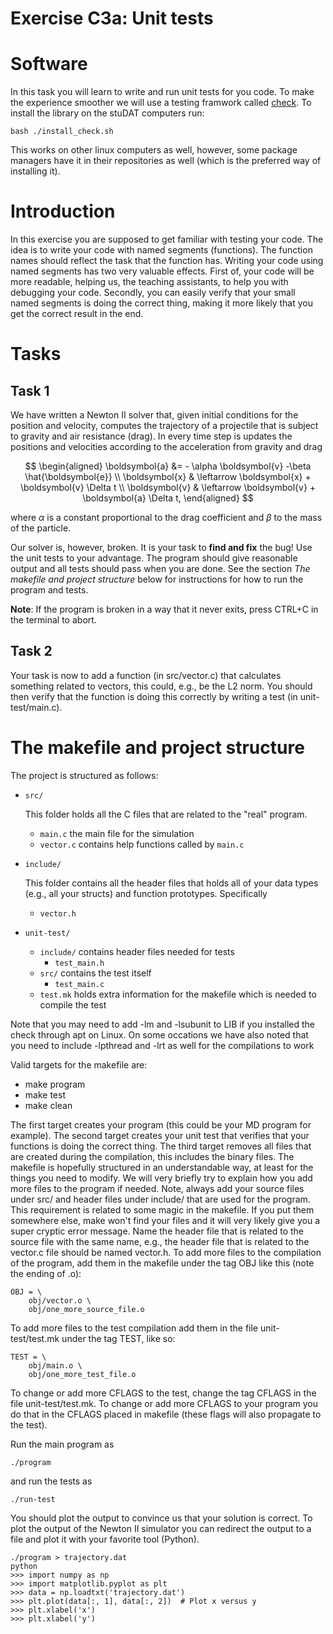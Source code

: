 # Exercise C3a: Unit tests

# Software

In this task you will learn to write and run unit tests for you code. To
make the experience smoother we will use a testing framwork called
[check](https://libcheck.github.io/check/). To install the library on
the stuDAT computers run:

    bash ./install_check.sh

This works on other linux computers as well, however, some package
managers have it in their repositories as well (which is the preferred
way of installing it).

# Introduction

In this exercise you are supposed to get familiar with testing your
code. The idea is to write your code with named segments (functions).
The function names should reflect the task that the function has.
Writing your code using named segments has two very valuable effects.
First of, your code will be more readable, helping us, the teaching
assistants, to help you with debugging your code. Secondly, you can
easily verify that your small named segments is doing the correct thing,
making it more likely that you get the correct result in the end.

# Tasks

## Task 1

We have written a Newton II solver that, given initial conditions for
the position and velocity, computes the trajectory of a projectile that
is subject to gravity and air resistance (drag). In every time step is
updates the positions and velocities according to the acceleration from
gravity and drag

$$
\begin{aligned}
\boldsymbol{a} &= - \alpha \boldsymbol{v} -\beta \hat{\boldsymbol{e}} \\
\boldsymbol{x} & \leftarrow \boldsymbol{x} + \boldsymbol{v} \Delta t \\
\boldsymbol{v} & \leftarrow \boldsymbol{v} + \boldsymbol{a} \Delta t,
\end{aligned}
$$

where $\alpha$ is a constant proportional to the drag coefficient and
$\beta$ to the mass of the particle.

Our solver is, however, broken. It is your task to **find and fix** the
bug! Use the unit tests to your advantage. The program should give
reasonable output and all tests should pass when you are done. See the
section *The makefile and project structure* below for instructions for
how to run the program and tests.

**Note**: If the program is broken in a way that it never exits, press
CTRL+C in the terminal to abort.

## Task 2

Your task is now to add a function (in src/vector.c) that calculates
something related to vectors, this could, e.g., be the L2 norm. You
should then verify that the function is doing this correctly by writing
a test (in unit-test/main.c).

# The makefile and project structure

The project is structured as follows:

-   `src/`

    This folder holds all the C files that are related to the \"real\"
    program.

    -   `main.c` the main file for the simulation
    -   `vector.c` contains help functions called by `main.c`

-   `include/`

    This folder contains all the header files that holds all of your
    data types (e.g., all your structs) and function prototypes.
    Specifically

    -   `vector.h`

-   `unit-test/`

    -   `include/` contains header files needed for tests
        -   `test_main.h`
    -   `src/` contains the test itself
        -   `test_main.c`
    -   `test.mk` holds extra information for the makefile which is
        needed to compile the test

Note that you may need to add -lm and -lsubunit to LIB if you installed
the check through apt on Linux. On some occations we have also noted that you
need to include -lpthread and -lrt as well for the compilations to work

Valid targets for the makefile are:

-   make program
-   make test
-   make clean

The first target creates your program (this could be your MD program for
example). The second target creates your unit test that verifies that
your functions is doing the correct thing. The third target removes all
files that are created during the compilation, this includes the binary
files. The makefile is hopefully structured in an understandable way, at
least for the things you need to modify. We will very briefly try to
explain how you add more files to the program if needed. Note, always
add your source files under src/ and header files under include/ that
are used for the program. This requirement is related to some magic in
the makefile. If you put them somewhere else, make won't find your files
and it will very likely give you a super cryptic error message. Name the
header file that is related to the source file with the same name, e.g.,
the header file that is related to the vector.c file should be named
vector.h. To add more files to the compilation of the program, add them
in the makefile under the tag OBJ like this (note the ending of .o):

    OBJ = \
        obj/vector.o \
        obj/one_more_source_file.o

To add more files to the test compilation add them in the file
unit-test/test.mk under the tag TEST, like so:

    TEST = \
        obj/main.o \
        obj/one_more_test_file.o

To change or add more CFLAGS to the test, change the tag CFLAGS in the
file unit-test/test.mk. To change or add more CFLAGS to your program you
do that in the CFLAGS placed in makefile (these flags will also
propagate to the test).

Run the main program as

    ./program

and run the tests as

    ./run-test

You should plot the output to convince us that your solution is correct.
To plot the output of the Newton II simulator you can redirect the
output to a file and plot it with your favorite tool (Python).

    ./program > trajectory.dat
    python
    >>> import numpy as np
    >>> import matplotlib.pyplot as plt
    >>> data = np.loadtxt('trajectory.dat')
    >>> plt.plot(data[:, 1], data[:, 2])  # Plot x versus y
    >>> plt.xlabel('x')
    >>> plt.xlabel('y')
